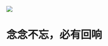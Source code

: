 ![](https://github.com/victory1355/LOG_4_Embedded-Software-Development/blob/master/stm32.png)


# 念念不忘，必有回响
